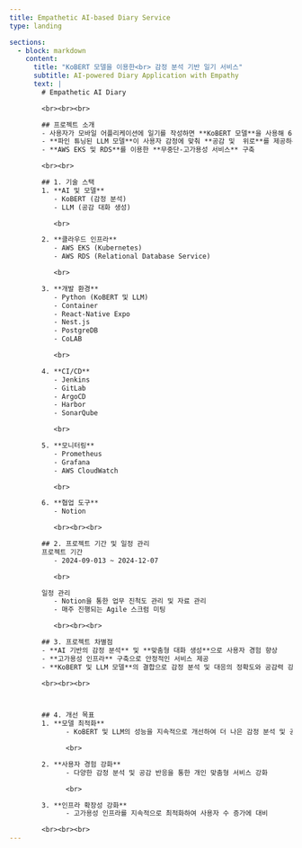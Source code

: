 ```yaml
---
title: Empathetic AI-based Diary Service
type: landing

sections:
  - block: markdown
    content:
      title: "KoBERT 모델을 이용한<br> 감정 분석 기반 일기 서비스"
      subtitle: AI-powered Diary Application with Empathy
      text: |
        # Empathetic AI Diary

        <br><br><br>

        ## 프로젝트 소개
        - 사용자가 모바일 어플리케이션에 일기를 작성하면 **KoBERT 모델**을 사용해 6가지 감정 중 하나로 분석
        - **파인 튜닝된 LLM 모델**이 사용자 감정에 맞춰 **공감 및  위로**를 제공하는 서비스
        - **AWS EKS 및 RDS**를 이용한 **무중단-고가용성 서비스** 구축

        <br><br>

        ## 1. 기술 스택
        1. **AI 및 모델**
           - KoBERT (감정 분석)
           - LLM (공감 대화 생성)

           <br>

        2. **클라우드 인프라**
           - AWS EKS (Kubernetes)
           - AWS RDS (Relational Database Service)

           <br>

        3. **개발 환경**
           - Python (KoBERT 및 LLM)
           - Container
           - React-Native Expo
           - Nest.js
           - PostgreDB
           - CoLAB

           <br>

        4. **CI/CD**
           - Jenkins
           - GitLab
           - ArgoCD
           - Harbor
           - SonarQube

           <br>

        5. **모니터링**
           - Prometheus
           - Grafana
           - AWS CloudWatch

           <br>

        6. **협업 도구**
           - Notion

           <br><br><br>

        ## 2. 프로젝트 기간 및 일정 관리
        프로젝트 기간
           - 2024-09-013 ~ 2024-12-07

           <br>

        일정 관리
           - Notion을 통한 업무 진척도 관리 및 자료 관리
           - 매주 진행되는 Agile 스크럼 미팅

           <br><br><br>

        ## 3. 프로젝트 차별점
        - **AI 기반의 감정 분석** 및 **맞춤형 대화 생성**으로 사용자 경험 향상
        - **고가용성 인프라** 구축으로 안정적인 서비스 제공
        - **KoBERT 및 LLM 모델**의 결합으로 감정 분석 및 대응의 정확도와 공감력 강화

        <br><br><br>



        ## 4. 개선 목표
        1. **모델 최적화**
              - KoBERT 및 LLM의 성능을 지속적으로 개선하여 더 나은 감정 분석 및 공감 대화 제공

              <br>

        2. **사용자 경험 강화**
              - 다양한 감정 분석 및 공감 반응을 통한 개인 맞춤형 서비스 강화

              <br>

        3. **인프라 확장성 강화**
              - 고가용성 인프라를 지속적으로 최적화하여 사용자 수 증가에 대비

        <br><br><br>
---
```

